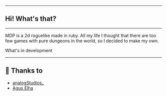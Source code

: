 -- -- 
## Hi! What's that?
-- --

MDP is a 2d roguelike made in ruby. All my life I thought that there are too few games with pure dungeons in the world, so I decided to make my own.

What's in development


-- --
## 💝 Thanks to

- [analogStudios_](https://analogstudios.itch.io/)
- [Agus Elha](https://agus-elha.itch.io/)

